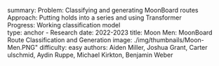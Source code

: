 summary: Problem:​ Classifying and generating MoonBoard routes​<br/> Approach:​ Putting holds into a series and using Transformer​<br/> Progress​: Working classification model ​<br/>
type: anchor - Research
date: 2022-2023
title: Moon Men: MoonBoard Route Classification and Generation​
image: ./img/thumbnails/Moon-Men.PNG"
difficulty: easy
authors: Aiden Miller, Joshua Grant, Carter ulschmid, Aydin Ruppe, Michael Kirkton, Benjamin Weber
